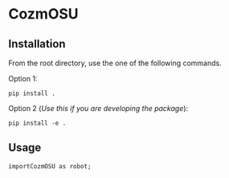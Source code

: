# CozmOSU

## Installation

From the root directory, use the one of the following commands.

Option 1:
```
pip install .
```
Option 2 (*Use this if you are developing the package*):

```
pip install -e .
```


## Usage
```
importCozmOSU as robot;
```

